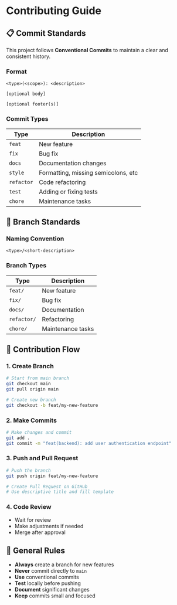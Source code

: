 # Contributing Guide

## 📋 Commit Standards

This project follows **Conventional Commits** to maintain a clear and consistent history.

### Format

```
<type>(<scope>): <description>

[optional body]

[optional footer(s)]
```

### Commit Types

| Type       | Description                         |
| ---------- | ----------------------------------- |
| `feat`     | New feature                         |
| `fix`      | Bug fix                             |
| `docs`     | Documentation changes               |
| `style`    | Formatting, missing semicolons, etc |
| `refactor` | Code refactoring                    |
| `test`     | Adding or fixing tests              |
| `chore`    | Maintenance tasks                   |

## 🌿 Branch Standards

### Naming Convention

```
<type>/<short-description>
```

### Branch Types

| Type        | Description       |
| ----------- | ----------------- |
| `feat/`     | New feature       |
| `fix/`      | Bug fix           |
| `docs/`     | Documentation     |
| `refactor/` | Refactoring       |
| `chore/`    | Maintenance tasks |

## 🔄 Contribution Flow

### 1. Create Branch

```bash
# Start from main branch
git checkout main
git pull origin main

# Create new branch
git checkout -b feat/my-new-feature
```

### 2. Make Commits

```bash
# Make changes and commit
git add .
git commit -m "feat(backend): add user authentication endpoint"
```

### 3. Push and Pull Request

```bash
# Push the branch
git push origin feat/my-new-feature

# Create Pull Request on GitHub
# Use descriptive title and fill template
```

### 4. Code Review

- Wait for review
- Make adjustments if needed
- Merge after approval

## 📝 General Rules

- **Always** create a branch for new features
- **Never** commit directly to `main`
- **Use** conventional commits
- **Test** locally before pushing
- **Document** significant changes
- **Keep** commits small and focused
